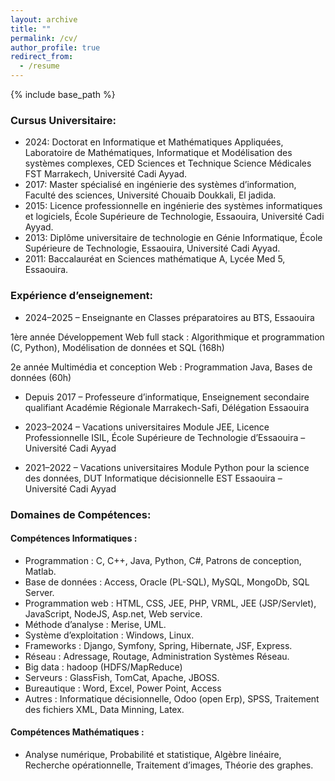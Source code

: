 ```yaml
---
layout: archive
title: ""
permalink: /cv/
author_profile: true
redirect_from:
  - /resume
---
```


{% include base_path %}

### Cursus Universitaire:
* 2024: Doctorat en Informatique et Mathématiques Appliquées, Laboratoire de Mathématiques, Informatique et Modélisation des systèmes complexes, CED Sciences et Technique Science Médicales FST Marrakech, Université Cadi Ayyad.
* 2017: Master spécialisé en ingénierie des systèmes d’information, Faculté des sciences, Université Chouaib Doukkali, El jadida.
* 2015: Licence professionnelle en ingénierie des systèmes informatiques et logiciels, École Supérieure de Technologie, Essaouira, Université Cadi Ayyad.
* 2013: Diplôme universitaire de technologie en Génie Informatique, École Supérieure de Technologie, Essaouira, Université Cadi Ayyad.
* 2011: Baccalauréat en Sciences mathématique A, Lycée Med 5, Essaouira.
### Expérience d’enseignement:
* 2024–2025 – Enseignante en Classes préparatoires au BTS, Essaouira

1ère année Développement Web full stack : Algorithmique et programmation (C, Python), Modélisation de données et SQL (168h)

2e année Multimédia et conception Web : Programmation Java, Bases de données (60h)

* Depuis 2017 – Professeure d’informatique, Enseignement secondaire qualifiant
Académie Régionale Marrakech-Safi, Délégation Essaouira

* 2023–2024 – Vacations universitaires 
Module JEE, Licence Professionnelle ISIL,
École Supérieure de Technologie d’Essaouira – Université Cadi Ayyad

* 2021–2022 – Vacations universitaires 
Module Python pour la science des données, DUT Informatique décisionnelle
EST Essaouira – Université Cadi Ayyad
### Domaines de Compétences:
#### Compétences Informatiques :
* Programmation : C, C++, Java, Python, C#, Patrons de conception, Matlab.
* Base de données : Access, Oracle (PL-SQL), MySQL, MongoDb, SQL Server.
* Programmation web : HTML, CSS, JEE, PHP, VRML, JEE (JSP/Servlet), JavaScript, NodeJS, Asp.net, Web service.
* Méthode d’analyse : Merise, UML.
* Système d’exploitation : Windows, Linux.
* Frameworks : Django, Symfony, Spring, Hibernate, JSF, Express.
* Réseau : Adressage, Routage, Administration Systèmes Réseau.
* Big data : hadoop (HDFS/MapReduce)
* Serveurs : GlassFish, TomCat, Apache, JBOSS.
* Bureautique : Word, Excel, Power Point, Access
* Autres : Informatique décisionnelle, Odoo (open Erp), SPSS, Traitement des fichiers XML, Data Minning, Latex.
#### Compétences Mathématiques :
* Analyse numérique, Probabilité et statistique, Algèbre linéaire, Recherche opérationnelle, Traitement d’images, Théorie des graphes.
